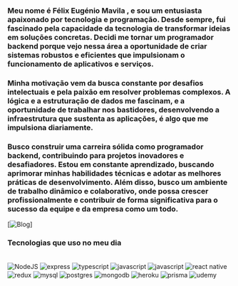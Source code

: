 
### Meu nome é Félix Eugénio Mavila , e sou um entusiasta apaixonado por tecnologia e programação. Desde sempre, fui fascinado pela capacidade da tecnologia de transformar ideias em soluções concretas. Decidi me tornar um programador backend porque vejo nessa área a oportunidade de criar sistemas robustos e eficientes que impulsionam o funcionamento de aplicativos e serviços.

 ### Minha motivação vem da busca constante por desafios intelectuais e pela paixão em resolver problemas complexos. A lógica e a estruturação de dados me fascinam, e a oportunidade de trabalhar nos bastidores, desenvolvendo a infraestrutura que sustenta as aplicações, é algo que me impulsiona diariamente.

### Busco construir uma carreira sólida como programador backend, contribuindo para projetos inovadores e desafiadores. Estou em constante aprendizado, buscando aprimorar minhas habilidades técnicas e adotar as melhores práticas de desenvolvimento. Além disso, busco um ambiente de trabalho dinâmico e colaborativo, onde possa crescer profissionalmente e contribuir de forma significativa para o sucesso da equipe e da empresa como um todo.


[![Blog](https://img.shields.io/badge/LinkedIn-0077B5?style=for-the-badge&logo=linkedin&logoColor=white)]

### Tecnologias que uso no meu dia 

<div style="display: inline_block"><br/>
<img align="center" alt="NodeJS" src="https://img.shields.io/badge/Node.js-43853D?style=for-the-badge&logo=node.js&logoColor=white">

<img align="center" alt="express" src="https://img.shields.io/badge/Express.js-404D59?style=for-the-badge">

<img align="center" alt="typescript" src="https://img.shields.io/badge/TypeScript-007ACC?style=for-the-badge&logo=typescript&logoColor=white">

<img align="center" alt="javascript" src="https://img.shields.io/badge/JavaScript-323330?style=for-the-badge&logo=javascript&logoColor=F7DF1E">

<img align="center" alt="javascript" src="https://img.shields.io/badge/React-20232A?style=for-the-badge&logo=react&logoColor=61DAFB">

<img align="center" alt="react native" src="https://img.shields.io/badge/React_Native-20232A?style=for-the-badge&logo=react&logoColor=61DAFB">

<img align="center" alt="redux" src="https://img.shields.io/badge/Redux-593D88?style=for-the-badge&logo=redux&logoColor=white">

<img align="center" alt="mysql" src="https://img.shields.io/badge/MySQL-00000F?style=for-the-badge&logo=mysql&logoColor=white">

<img align="center" alt="postgres" src="https://img.shields.io/badge/PostgreSQL-316192?style=for-the-badge&logo=postgresql&logoColor=white">

<img align="center" alt="mongodb" src="https://img.shields.io/badge/MongoDB-4EA94B?style=for-the-badge&logo=mongodb&logoColor=white">

<img align="center" alt="heroku" src="https://img.shields.io/badge/Heroku-430098?style=for-the-badge&logo=heroku&logoColor=white">

<img align="center" alt="prisma" src="https://img.shields.io/badge/Prisma-3982CE?style=for-the-badge&logo=Prisma&logoColor=white">

<img align="center" alt="udemy" src="https://img.shields.io/badge/Udemy-EC5252?style=for-the-badge&logo=Udemy&logoColor=white">


</div> <br />

